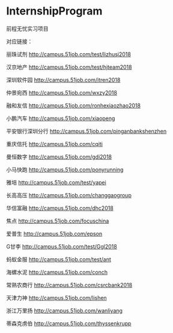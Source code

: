 # InternshipProgram
前程无忧实习项目

对应链接：


丽珠试剂
http://campus.51job.com/test/lizhusj2018


汉京地产
http://campus.51job.com/test/hjteam2018


深圳软件园
http://campus.51job.com/itren2018


仲景宛西
http://campus.51job.com/wxzy2018


融和友信
http://campus.51job.com/ronhexiaozhao2018


小鹏汽车
http://campus.51job.com/xiaopeng


平安银行深圳分行
http://campus.51job.com/pinganbankshenzhen


重庆信托
http://campus.51job.com/cqiti


曼恒数字
http://campus.51job.com/gdi2018


小马快跑
http://campus.51job.com/ponyrunning


雅培
http://campus.51job.com/test/yapei


长高高压
http://campus.51job.com/changgaogroup


华信富融
http://campus.51job.com/dhc2018


焦点
http://campus.51job.com/focuschina


爱普生
http://campus.51job.com/epson


G甘李
http://campus.51job.com/test/Ggl2018


蚂蚁金服
http://campus.51job.com/test/ant


海螺水泥
http://campus.51job.com/conch


常熟农商行
http://campus.51job.com/csrcbank2018


天津力神
http://campus.51job.com/lishen


浙江万里扬
http://campus.51job.com/wanliyang


蒂森克虏伯
http://campus.51job.com/thyssenkrupp
